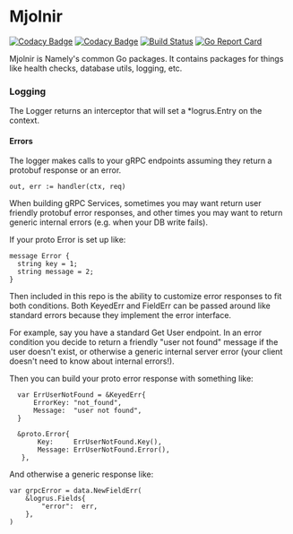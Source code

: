 # Mjolnir
 
[![Codacy Badge](https://app.codacy.com/project/badge/Grade/30f14d8bd9864619bf404699d92682f3)](https://app.codacy.com/gh/namely/mjolnir/dashboard)
[![Codacy Badge](https://app.codacy.com/project/badge/Coverage/30f14d8bd9864619bf404699d92682f3)](https://app.codacy.com/gh/namely/mjolnir/dashboard)
[![Build Status](https://travis-ci.org/namely/mjolnir.svg?branch=master)](https://travis-ci.org/namely/mjolnir)
[![Go Report Card](https://goreportcard.com/badge/namely/mjolnir)](https://goreportcard.com/report/namely/mjolnir)

Mjolnir is Namely's common Go packages. It contains packages for things like health checks, database utils, logging, etc.

### Logging

The Logger returns an interceptor that will set a *logrus.Entry on the context.

#### Errors

The logger makes calls to your gRPC endpoints assuming they return a protobuf response or an error.

    out, err := handler(ctx, req)

When building gRPC Services, sometimes you may want return user friendly protobuf error responses,
 and other times you may want to return generic internal errors (e.g. when your DB write fails).
 
 If your proto Error is set up like:

    message Error {
      string key = 1;
      string message = 2;
    }
 
 Then included in this repo is the ability to customize error responses to fit both conditions.
  Both KeyedErr and FieldErr can be passed around like standard errors because they implement the error interface.

 For example, say you have a standard Get User endpoint.
 In an error condition you decide to return a friendly "user not found" message if the user doesn't exist,
 or otherwise a generic internal server error (your client doesn't need to know about internal errors!).
          
 Then you can build your proto error response with something like: 
  
      var ErrUserNotFound = &KeyedErr{
          ErrorKey: "not_found",
          Message:  "user not found",
      }
      
      &proto.Error{
           Key:     ErrUserNotFound.Key(),
           Message: ErrUserNotFound.Error(),
       },
       
 And otherwise a generic response like:   
    
    var grpcError = data.NewFieldErr(
        &logrus.Fields{
            "error":  err,
        },
    )
